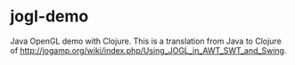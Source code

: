 jogl-demo
=========

Java OpenGL demo with Clojure.
This is a translation from Java to Clojure of <http://jogamp.org/wiki/index.php/Using_JOGL_in_AWT_SWT_and_Swing>.